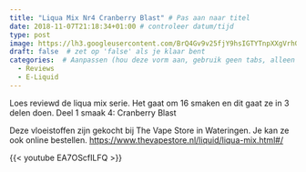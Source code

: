 ```yaml
---
title: "Liqua Mix Nr4 Cranberry Blast" # Pas aan naar titel
date: 2018-11-07T21:18:34+01:00 # controleer datum/tijd
type: post
image: https://lh3.googleusercontent.com/BrQ4Gv9v25fjY9hsIGTYTnpXXgVrhG6UHR0RvGjOjZ66_HdKqohBSoE6fPtpAnJYMOUIj6Wm69W4ihCjfts86XjPyzmpDbsUTOeIeleylLCo-dylps10fq9E_z8r0Yf308AYXH0r-EF-A2bmHmODQ5OQb0l2hUUGUsBVdjXnlLhnkDxKzqM2lAvMAnIhMWUQ1XdrrKlidt-1ksHiquVFA6kfqpBPb0MKsdZtQjgB6VJBYCbPkyuyXa5h3kK9aKTk8xnITUqbwG4L5n61zDAzUuf7jzB2tRA4Ac6Tfcik6BYX1XTHFIgzdBXO9_BLhrwpA3-ChtSYoTwKQgD4Fi0DiOHAt0amLjJQkGDVR1WqNnVRpKFQCGitv1ecI2T_j3Jw6V6We5AB4NuyAkiGi3nXhy89OsOT8YmtVcJcjKghPp9MCIMqlLQBM8xpYPAMS8Q-cU0rZBMbdvRP9ImT1-_QDCEFdT7xk9mdaePhC22cmvXOsLwSCRblgYI2d8gQcizi6p9v4R2OtJiellZi_n_eLH59J18sdF915p8bk_Q5_5CExf4z1k_Y0idmFoG8MiAYifSh8xSSeurRal5OKz_nsMBYwtS_yZZmpEveLuVv0UlvubOVwlhgltgCC6fNrp-ltDwsJzPM1rH3dQpig_waBeEWprtGIvlU9qe0MIpjNoSFGlG6EFn4w6Us2DBScrfOh07UXUDPByaRE-lFLKxYuiAfsaMA0TZzaw2kwWA=w960-h540-no
draft: false  # zet op 'false' als je klaar bent
categories:  # Aanpassen (hou deze vorm aan, gebruik geen tabs, alleen spaties)
  - Reviews
  - E-Liquid
---
```


Loes reviewd de liqua mix serie. Het gaat om 16 smaken en dit gaat ze in 3 delen doen. 
Deel 1 smaak 4: Cranberry Blast

Deze vloeistoffen zijn gekocht bij The Vape Store in Wateringen. Je kan ze ook online bestellen.
https://www.thevapestore.nl/liquid/liqua-mix.html#/

{{< youtube EA7OScfILFQ >}}
